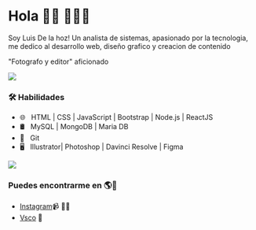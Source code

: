 # Hola 👋🏾 👩🏾‍💻

Soy Luis De la hoz! Un analista de sistemas, apasionado por la tecnologia, me dedico al desarrollo web, diseño grafico y creacion de contenido

"Fotografo y editor" aficionado

<img src="https://yata-apix-a9caea66-ad78-425f-aa08-e292558ebb65.lss.locawebcorp.com.br/b7c7dbff38ae4f419c94ce8d2254b9d9.png"> 


<h3>🛠 Habilidades </h3>

- 🌐 &nbsp; HTML | CSS | JavaScript | Bootstrap | Node.js | ReactJS
- 🛢 &nbsp; MySQL | MongoDB | Maria DB
- 🔧 &nbsp; Git 
- 🖥 &nbsp; Illustrator| Photoshop | Davinci Resolve | Figma

<img src="https://yata-apix-a9caea66-ad78-425f-aa08-e292558ebb65.lss.locawebcorp.com.br/b7c7dbff38ae4f419c94ce8d2254b9d9.png"> 


<h3>Puedes encontrarme en 🌎🤝 </h3>

- <a href="https://www.instagram.com/luisdelahoz9/">Instagram</a>📹 ✍🏾
- <a href="https://vsco.co/-delahoz-/gallery"/>Vsco</a> 💼

